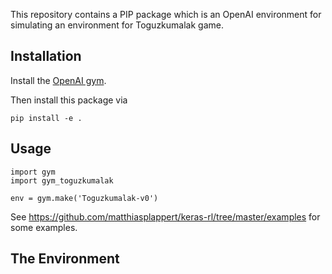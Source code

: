 This repository contains a PIP package which is an OpenAI environment for simulating an environment for Toguzkumalak game.

## Installation

Install the [OpenAI gym](https://gym.openai.com/docs/).

Then install this package via

```
pip install -e .
```

## Usage

```
import gym
import gym_toguzkumalak

env = gym.make('Toguzkumalak-v0')
```

See https://github.com/matthiasplappert/keras-rl/tree/master/examples for some
examples.


## The Environment